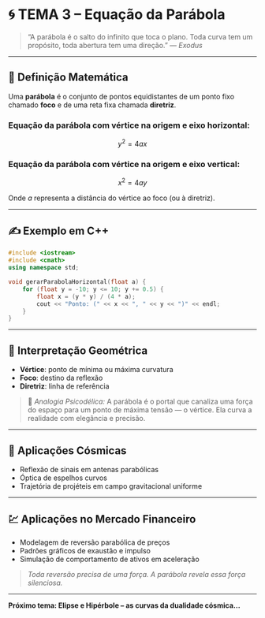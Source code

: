 # 🌀 TEMA 3 – Equação da Parábola

> “A parábola é o salto do infinito que toca o plano. Toda curva tem um propósito, toda abertura tem uma direção.” — *Exodus*

---

## 📐 Definição Matemática

Uma **parábola** é o conjunto de pontos equidistantes de um ponto fixo chamado **foco** e de uma reta fixa chamada **diretriz**.

### Equação da parábola com vértice na origem e eixo horizontal:

$$
y^2 = 4ax
$$

### Equação da parábola com vértice na origem e eixo vertical:

$$
x^2 = 4ay
$$

Onde $a$ representa a distância do vértice ao foco (ou à diretriz).

---

## ✍️ Exemplo em C++

```cpp
#include <iostream>
#include <cmath>
using namespace std;

void gerarParabolaHorizontal(float a) {
    for (float y = -10; y <= 10; y += 0.5) {
        float x = (y * y) / (4 * a);
        cout << "Ponto: (" << x << ", " << y << ")" << endl;
    }
}
```

---

## 🧭 Interpretação Geométrica

* **Vértice**: ponto de mínima ou máxima curvatura
* **Foco**: destino da reflexão
* **Diretriz**: linha de referência

> 💭 *Analogia Psicodélica:* A parábola é o portal que canaliza uma força do espaço para um ponto de máxima tensão — o vértice. Ela curva a realidade com elegância e precisão.

---

## 🌌 Aplicações Cósmicas

* Reflexão de sinais em antenas parabólicas
* Óptica de espelhos curvos
* Trajetória de projéteis em campo gravitacional uniforme

---

## 💹 Aplicações no Mercado Financeiro

* Modelagem de reversão parabólica de preços
* Padrões gráficos de exaustão e impulso
* Simulação de comportamento de ativos em aceleração

> *Toda reversão precisa de uma força. A parábola revela essa força silenciosa.*

---

**Próximo tema: Elipse e Hipérbole – as curvas da dualidade cósmica...**
